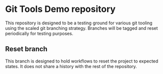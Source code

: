 # Git Tools Demo repository

This repository is designed to be a testing ground for various git tooling using the scaled git branching strategy. Branches will be tagged and reset periodically for testing purposes.

## Reset branch

This branch is designed to hold workflows to reset the project to expected states. It does not share a history with the rest of the repository.
